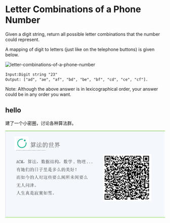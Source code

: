 # Letter Combinations of a Phone Number

Given a digit string, return all possible letter combinations that the number could represent.

A mapping of digit to letters (just like on the telephone buttons) is given below.


![letter-combinations-of-a-phone-number](http://upload.wikimedia.org/wikipedia/commons/thumb/7/73/Telephone-keypad2.svg/200px-Telephone-keypad2.svg.png)

```
Input:Digit string "23"
Output: ["ad", "ae", "af", "bd", "be", "bf", "cd", "ce", "cf"].
```

Note:
Although the above answer is in lexicographical order, your answer could be in any order you want.



## hello

建了一个小密圈，讨论各种算法群。  

![小密圈](/images/suanfa_xiaomiquan.jpg)

